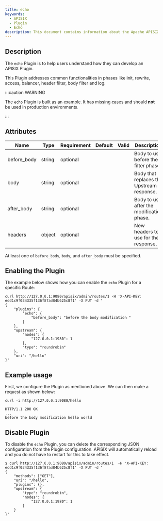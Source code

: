 ```yaml
---
title: echo
keywords:
  - APISIX
  - Plugin
  - Echo
description: This document contains information about the Apache APISIX echo Plugin.
---
```


<!--
#
# Licensed to the Apache Software Foundation (ASF) under one or more
# contributor license agreements.  See the NOTICE file distributed with
# this work for additional information regarding copyright ownership.
# The ASF licenses this file to You under the Apache License, Version 2.0
# (the "License"); you may not use this file except in compliance with
# the License.  You may obtain a copy of the License at
#
#     http://www.apache.org/licenses/LICENSE-2.0
#
# Unless required by applicable law or agreed to in writing, software
# distributed under the License is distributed on an "AS IS" BASIS,
# WITHOUT WARRANTIES OR CONDITIONS OF ANY KIND, either express or implied.
# See the License for the specific language governing permissions and
# limitations under the License.
#
-->

## Description

The `echo` Plugin is to help users understand how they can develop an APISIX Plugin.

This Plugin addresses common functionalities in phases like init, rewrite, access, balancer, header filter, body filter and log.

:::caution WARNING

The `echo` Plugin is built as an example. It has missing cases and should **not** be used in production environments.

:::

## Attributes

| Name        | Type   | Requirement | Default | Valid | Description                               |
| ----------- | ------ | ----------- | ------- | ----- | ----------------------------------------- |
| before_body | string | optional    |         |       | Body to use before the filter phase.      |
| body        | string | optional    |         |       | Body that replaces the Upstream response. |
| after_body  | string | optional    |         |       | Body to use after the modification phase. |
| headers     | object | optional    |         |       | New headers to use for the response.      |

At least one of `before_body`, `body`, and `after_body` must be specified.

## Enabling the Plugin

The example below shows how you can enable the `echo` Plugin for a specific Route:

```shell
curl http://127.0.0.1:9080/apisix/admin/routes/1 -H 'X-API-KEY: edd1c9f034335f136f87ad84b625c8f1' -X PUT -d '
{
    "plugins": {
        "echo": {
            "before_body": "before the body modification "
        }
    },
    "upstream": {
        "nodes": {
            "127.0.0.1:1980": 1
        },
        "type": "roundrobin"
    },
    "uri": "/hello"
}'
```

## Example usage

First, we configure the Plugin as mentioned above. We can then make a request as shown below:

```shell
curl -i http://127.0.0.1:9080/hello
```

```
HTTP/1.1 200 OK
...
before the body modification hello world
```

## Disable Plugin

To disable the `echo` Plugin, you can delete the corresponding JSON configuration from the Plugin configuration. APISIX will automatically reload and you do not have to restart for this to take effect.

```shell
$ curl http://127.0.0.1:9080/apisix/admin/routes/1  -H 'X-API-KEY: edd1c9f034335f136f87ad84b625c8f1' -X PUT -d '
{
    "methods": ["GET"],
    "uri": "/hello",
    "plugins": {},
    "upstream": {
        "type": "roundrobin",
        "nodes": {
            "127.0.0.1:1980": 1
        }
    }
}'
```
